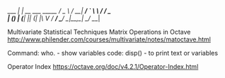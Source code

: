          
   ___   ___| |_ __ ___   _____ 
  / _ \ / __| __/ _` \ \ / / _ \
 | (_) | (__| || (_| |\ V /  __/
  \___/ \___|\__\__,_| \_/ \___|
                                
Multivariate Statistical Techniques
Matrix Operations in Octave
http://www.philender.com/courses/multivariate/notes/matoctave.html

Command: who.  - show variables
code: disp() - to print text or variables

Operator Index
https://octave.org/doc/v4.2.1/Operator-Index.html



<!--SuiGn notes on Octave.-->